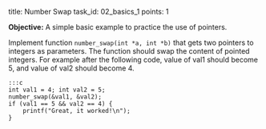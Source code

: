 title: Number Swap
task_id: 02_basics_1
points: 1

**Objective:** A simple basic example to practice the use of pointers.

Implement function `number_swap(int *a, int *b)` that gets two
pointers to integers as parameters. The function should swap the
content of pointed integers. For example after the following code,
value of val1 should become 5, and value of val2 should become 4.

    :::c
    int val1 = 4; int val2 = 5;
    number_swap(&val1, &val2);
    if (val1 == 5 && val2 == 4) {
        printf("Great, it worked!\n");
    }
